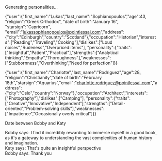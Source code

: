 Generating personalities...

{"user":{"first_name":"Lukas","last_name":"Sophianopoulos","age":43, "religion":"Greek Orthodox", "date of birth":"January 16", "starsign":"Capricorn", "email":"lukassophianopoulos@pointlessai.com","address":{"city":"Edinburgh","country":"Scotland"},"occupation":"Historian","interests":["Reading","Traveling","Cooking"],"dislikes":["Loud noises","Rudeness","Overpriced items"], "personality":{"traits":["Insightful","Patient","Practical"],"strengths":["Analytical thinking","Empathy","Thoroughness"],"weaknesses":["Stubbornness","Overthinking","Need for perfection"]}}

{"user":{"first_name":"Charlotte","last_name":"Rodriguez","age":28, "religion":"Christianity","date of birth":"February 18th","starsign":"Aquarius","email":"charlotte.rodriguez@pointlessai.com","address":{"city":"Oslo","country":"Norway"},"occupation":"Architect","interests":["Photography"],"dislikes":["Camping"], "personality":{"traits":["Creative","Innovative","Independent"],"strengths":["Detail-oriented","Problem-solving skills"],"weaknesses":["Impatience","Occasionally overly critical"]}}

Date between Bobby and Katy

Bobby says: I find it incredibly rewarding to immerse myself in a good book, as it's a gateway to understanding the vast complexities of human history and imagination.  
Katy says: That's quite an insightful perspective  
Bobby says: Thank you  
